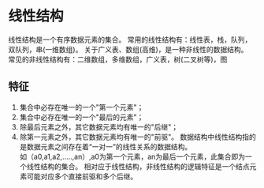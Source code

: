 # 线性结构 
线性结构是一个有序数据元素的集合。 常用的线性结构有：线性表，栈，队列，双队列，串(一维数组)。
关于广义表、数组(高维)，是一种非线性的数据结构。 常见的非线性结构有：二维数组，多维数组，广义表，树(二叉树等)，图  
## 特征
1. 集合中必存在唯一的一个"第一个元素"；
2. 集合中必存在唯一的一个"最后的元素"；
3. 除最后元素之外，其它数据元素均有唯一的"后继"；
4. 除第一元素之外，其它数据元素均有唯一的"前驱"。
数据结构中线性结构指的是数据元素之间存在着“一对一”的线性关系的数据结构。  
如（a0,a1,a2,.....,an）,a0为第一个元素，an为最后一个元素，此集合即为一个线性结构的集合。
相对应于线性结构，非线性结构的逻辑特征是一个结点元素可能对应多个直接前驱和多个后继。